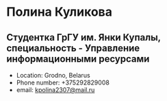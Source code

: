 # Полина Куликова 
## Студентка ГрГУ им. Янки Купалы, специальность - Управление информационными ресурсами

* Location: Grodno, Belarus
* Phone number: +375292829008
* email: kpolina2307@mail.ru
